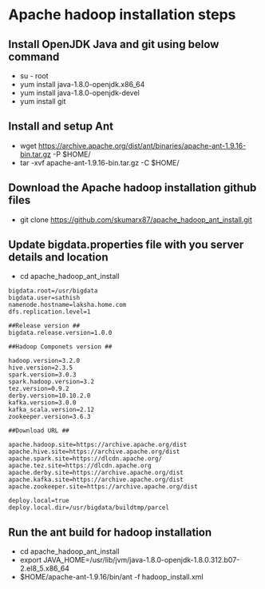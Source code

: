 # Apache hadoop installation steps
## Install OpenJDK Java  and git using below command
* su - root
* yum install java-1.8.0-openjdk.x86_64
* yum install java-1.8.0-openjdk-devel
* yum install git
## Install and setup Ant
* wget https://archive.apache.org/dist/ant/binaries/apache-ant-1.9.16-bin.tar.gz -P $HOME/
* tar -xvf apache-ant-1.9.16-bin.tar.gz -C $HOME/
## Download the Apache hadoop installation github files
* git clone https://github.com/skumarx87/apache_hadoop_ant_install.git

## Update bigdata.properties file with you server details and location ##
* cd apache_hadoop_ant_install
```
bigdata.root=/usr/bigdata
bigdata.user=sathish
namenode.hostname=laksha.home.com
dfs.replication.level=1

##Release version ##
bigdata.release.version=1.0.0

##Hadoop Componets version ##

hadoop.version=3.2.0
hive.version=2.3.5
spark.version=3.0.3
spark.hadoop.version=3.2
tez.version=0.9.2
derby.version=10.10.2.0
kafka.version=3.0.0
kafka_scala.version=2.12
zookeeper.version=3.6.3

##Download URL ##

apache.hadoop.site=https://archive.apache.org/dist
apache.hive.site=https://archive.apache.org/dist
apache.spark.site=https://dlcdn.apache.org/
apache.tez.site=https://dlcdn.apache.org
apache.derby.site=https://archive.apache.org/dist
apache.kafka.site=https://archive.apache.org/dist
apache.zookeeper.site=https://archive.apache.org/dist

deploy.local=true
deploy.local.dir=/usr/bigdata/buildtmp/parcel
```
## Run the ant build for hadoop installation
* cd apache_hadoop_ant_install
* export JAVA_HOME=/usr/lib/jvm/java-1.8.0-openjdk-1.8.0.312.b07-2.el8_5.x86_64
* $HOME/apache-ant-1.9.16/bin/ant -f hadoop_install.xml
